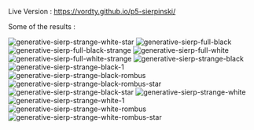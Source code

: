 
Live Version : https://vordty.github.io/p5-sierpinski/

Some of the results :

![generative-sierp-strange-white-star](https://user-images.githubusercontent.com/41324685/47032511-983f3400-d183-11e8-9d93-4407e61483a7.png)
![generative-sierp-full-black](https://user-images.githubusercontent.com/41324685/47032512-983f3400-d183-11e8-9ecb-adebd640e270.png)
![generative-sierp-full-black-strange](https://user-images.githubusercontent.com/41324685/47032513-98d7ca80-d183-11e8-99c0-f9bb0676f86c.png)
![generative-sierp-full-white](https://user-images.githubusercontent.com/41324685/47032514-98d7ca80-d183-11e8-9ffe-5d8d985337e9.png)
![generative-sierp-full-white-strange](https://user-images.githubusercontent.com/41324685/47032515-98d7ca80-d183-11e8-9fcc-ad8e682cf6f8.png)
![generative-sierp-strange-black](https://user-images.githubusercontent.com/41324685/47032516-99706100-d183-11e8-8922-437a4b7fa8f0.png)
![generative-sierp-strange-black-1](https://user-images.githubusercontent.com/41324685/47032517-9a08f780-d183-11e8-8668-8690084b7abc.png)
![generative-sierp-strange-black-rombus](https://user-images.githubusercontent.com/41324685/47032520-9aa18e00-d183-11e8-9a8a-2f317a6c4e81.png)
![generative-sierp-strange-black-rombus-star](https://user-images.githubusercontent.com/41324685/47032522-9c6b5180-d183-11e8-8050-1ccaae71715d.png)
![generative-sierp-strange-black-star](https://user-images.githubusercontent.com/41324685/47032523-9d9c7e80-d183-11e8-9287-47ef2835cf4c.png)
![generative-sierp-strange-white](https://user-images.githubusercontent.com/41324685/47032530-a2613280-d183-11e8-84ba-a2d15058b742.png)
![generative-sierp-strange-white-1](https://user-images.githubusercontent.com/41324685/47032534-a3925f80-d183-11e8-851b-f3da5b667bff.png)
![generative-sierp-strange-white-rombus](https://user-images.githubusercontent.com/41324685/47032536-a55c2300-d183-11e8-8773-7499a7087405.png)
![generative-sierp-strange-white-rombus-star](https://user-images.githubusercontent.com/41324685/47032539-a5f4b980-d183-11e8-91a5-f8a48a56508f.png)
